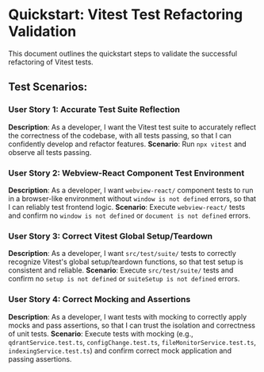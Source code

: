 # Quickstart: Vitest Test Refactoring Validation

This document outlines the quickstart steps to validate the successful refactoring of Vitest tests.

## Test Scenarios:

### User Story 1: Accurate Test Suite Reflection
**Description**: As a developer, I want the Vitest test suite to accurately reflect the correctness of the codebase, with all tests passing, so that I can confidently develop and refactor features.
**Scenario**: Run `npx vitest` and observe all tests passing.

### User Story 2: Webview-React Component Test Environment
**Description**: As a developer, I want `webview-react/` component tests to run in a browser-like environment without `window is not defined` errors, so that I can reliably test frontend logic.
**Scenario**: Execute `webview-react/` tests and confirm no `window is not defined` or `document is not defined` errors.

### User Story 3: Correct Vitest Global Setup/Teardown
**Description**: As a developer, I want `src/test/suite/` tests to correctly recognize Vitest's global setup/teardown functions, so that test setup is consistent and reliable.
**Scenario**: Execute `src/test/suite/` tests and confirm no `setup is not defined` or `suiteSetup is not defined` errors.

### User Story 4: Correct Mocking and Assertions
**Description**: As a developer, I want tests with mocking to correctly apply mocks and pass assertions, so that I can trust the isolation and correctness of unit tests.
**Scenario**: Execute tests with mocking (e.g., `qdrantService.test.ts`, `configChange.test.ts`, `fileMonitorService.test.ts`, `indexingService.test.ts`) and confirm correct mock application and passing assertions.
